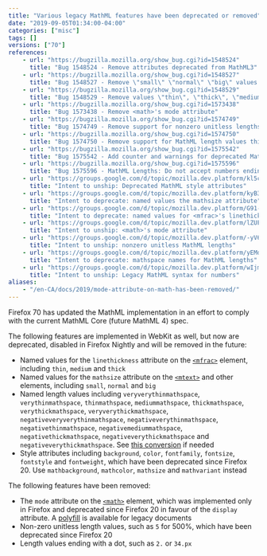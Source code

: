 ```yaml
---
title: "Various legacy MathML features have been deprecated or removed"
date: "2019-09-05T01:34:00-04:00"
categories: ["misc"]
tags: []
versions: ["70"]
references:
    - url: "https://bugzilla.mozilla.org/show_bug.cgi?id=1548524"
      title: "Bug 1548524 - Remove attributes deprecated from MathML3"
    - url: "https://bugzilla.mozilla.org/show_bug.cgi?id=1548527"
      title: "Bug 1548527 - Remove \"small\" \"normal\" \"big\" values of mathsize"
    - url: "https://bugzilla.mozilla.org/show_bug.cgi?id=1548529"
      title: "Bug 1548529 - Remove values \"thin\", \"thick\", \"medium\" values of mfrac@linethickness"
    - url: "https://bugzilla.mozilla.org/show_bug.cgi?id=1573438"
      title: "Bug 1573438 - Remove <math>'s mode attribute"
    - url: "https://bugzilla.mozilla.org/show_bug.cgi?id=1574749"
      title: "Bug 1574749 - Remove support for nonzero unitless lengths"
    - url: "https://bugzilla.mozilla.org/show_bug.cgi?id=1574750"
      title: "Bug 1574750 - Remove support for MathML length values thinmathspace, mediummathspace, thickmathspace, etc"
    - url: "https://bugzilla.mozilla.org/show_bug.cgi?id=1575542"
      title: "Bug 1575542 - Add counter and warnings for deprecated MathML lengths"
    - url: "https://bugzilla.mozilla.org/show_bug.cgi?id=1575596"
      title: "Bug 1575596 - MathML Lengths: Do not accept numbers ending with a dot"
    - url: "https://groups.google.com/d/topic/mozilla.dev.platform/kl5c87mBlO0/discussion"
      title: "Intent to unship: Deprecated MathML style attributes"
    - url: "https://groups.google.com/d/topic/mozilla.dev.platform/kyB34PjYXek/discussion"
      title: "Intent to deprecate: named values the mathsize attribute"
    - url: "https://groups.google.com/d/topic/mozilla.dev.platform/G91-vBeC3Rw/discussion"
      title: "Intent to deprecate: named values for <mfrac>'s linethickness attribute"
    - url: "https://groups.google.com/d/topic/mozilla.dev.platform/lZUF2Z9jOh4/discussion"
      title: "Intent to unship: <math>'s mode attribute"
    - url: "https://groups.google.com/d/topic/mozilla.dev.platform/-yV6wb3klSA/discussion"
      title: "Intent to unship: nonzero unitless MathML lengths"
    - url: "https://groups.google.com/d/topic/mozilla.dev.platform/yEMdIOo4i-0/discussion"
      title: "Intent to deprecate: mathspace names for MathML lengths"
    - url: "https://groups.google.com/d/topic/mozilla.dev.platform/wIjm9JjVHNg/discussion"
      title: "Intent to unship: Legacy MathML syntax for numbers"
aliases:
    - "/en-CA/docs/2019/mode-attribute-on-math-has-been-removed/"
---
```

Firefox 70 has updated the MathML implementation in an effort to comply with the current MathML Core (future MathML 4) spec.

The following features are implemented in WebKit as well, but now are deprecated, disabled in Firefox Nightly and will be removed in the future:

* Named values for the `linethickness` attribute on the [`<mfrac>`](https://developer.mozilla.org/docs/Web/MathML/Element/mfrac) element, including `thin`, `medium` and `thick`
* Named values for the `mathsize` attribute on the [`<mtext>`](https://developer.mozilla.org/docs/Web/MathML/Element/mtext) and other elements, including `small`, `normal` and `big`
* Named length values including `veryverythinmathspace`, `verythinmathspace`, `thinmathspace`, `mediummathspace`, `thickmathspace`, `verythickmathspace`, `veryverythickmathspace`, `negativeveryverythinmathspace`, `negativeverythinmathspace`, `negativethinmathspace`, `negativemediummathspace`, `negativethickmathspace`, `negativeverythickmathspace` and `negativeverythickmathspace`. See [this conversion](https://github.com/mathml-refresh/mathml/issues/75#issuecomment-523016332) if needed
* Style attributes including `background`, `color`, `fontfamily`, `fontsize`, `fontstyle` and `fontweight`, which have been deprecated since Firefox 20. Use `mathbackground`, `mathcolor`, `mathsize` and `mathvariant` instead

The following features have been removed:

* The `mode` attribute on the [`<math>`](https://developer.mozilla.org/docs/Web/MathML/Element/math) element, which was implemented only in Firefox and deprecated since Firefox 20 in favour of the `display` attribute. A [polyfill](https://github.com/mathml-refresh/mathml/issues/5#issuecomment-521525157) is available for legacy documents
* Non-zero unitless length values, such as `5` for 500%, which have been deprecated since Firefox 20
* Length values ending with a dot, such as `2.` or `34.px`
